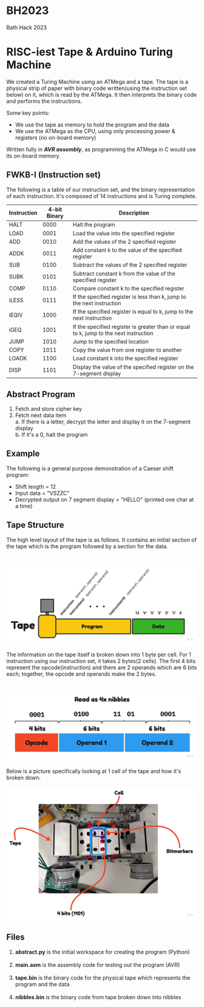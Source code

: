 # BH2023
Bath Hack 2023

# RISC-iest Tape & Arduino Turing Machine
We created a Turing Machine using an ATMega and a tape. The tape is a physical strip of paper with binary code written(using the instruction set below) on it, which is read by the ATMega. It then interprets the binary code and performs the instructions. <br>

Some key points:
 - We use the tape as memory to hold the program and the data
 - We use the ATMega as the CPU, using only processing power & registers (no on-board memory)

Written fully in **_AVR assembly_**, as programming the ATMega in C would use its on-board memory.

## FWKB-I (Instruction set)
The following is a table of our instruction set, and the binary representation of each instruction. It's composed of 14 instructions and is Turing complete. <br>

| Instruction | 4-bit Binary | Description |
| ----------- | ------------ | ----------- |
| HALT        | 0000         | Halt the program |
| LOAD        | 0001         | Load the value into the specified register |
| ADD         | 0010         | Add the values of the 2 specified register |
| ADDK        | 0011         | Add constant k to the value of the specified register |
| SUB         | 0100         | Subtract the values of the 2 specified register |
| SUBK        | 0101         | Subtract constant k from the value of the specified register |
| COMP        | 0110         | Compare constant k to the specified register |
| iLESS       | 0111         | If the specified register is less than k, jump to the next instruction |
| iEQIV       | 1000         | If the specified register is equal to k, jump to the next instruction |
| iGEQ        | 1001         | If the specified register is greater than or equal to k, jump to the next instruction |
| JUMP        | 1010         | Jump to the specified location  |
| COPY        | 1011         | Copy the value from one register to another |
| LOADK       | 1100         | Load constant k into the specified register |
| DISP        | 1101         | Display the value of the specified register on the 7-segment display |

## Abstract Program
1. Fetch and store cipher key
2. Fetch next data item <br>
    a. If there is a letter, decrypt the letter and display it on the 7-segment display <br>
    b. If it's a 0, halt the program

## Example
The following is a general purpose demonstration of a Caeser shift program: <br>
 - Shift length = 12 <br>
 - Input data = "VSZZC" <br>
 - Decrypted output on 7 segment display = "HELLO" (printed one char at a time)

## Tape Structure
The high level layout of the tape is as follows. It contains an initial section of the tape which is the program followed by a section for the data. <br><br>

![Layout](res/Tape%20layout.jpeg "Tape layout")

The information on the tape itself is broken down into 1 byte per cell. For 1 instruction using our instruction set, it takes 2 bytes(2 cells). The first 4 bits represent the opcode(instruction) and there are 2 operands which are 6 bits each; together, the opcode and operands make the 2 bytes. <br><br>

![Tape structure](res/Tape%20structure.jpeg "Tape structure")

Below is a picture specifically looking at 1 cell of the tape and how it's broken down. <br><br>
![Cells on tape](res/Cells.jpeg "Cells on tape")

## Files
1. **abstract.py** is the initial workspace for creating the program (Python) <br><br>
2. **main.asm** is the assembly code for testing out the program (AVR) <br><br>
3. **tape.bin** is the binary code for the physical tape which represents the program and the data <br><br>
4. **nibbles.bin** is the binary code from tape broken down into nibbles
